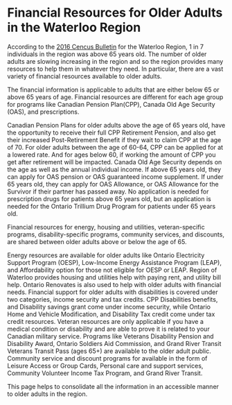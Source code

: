 # Financial Resources for Older Adults in the Waterloo Region

According to the [2016 Cencus Bulletin](https://www.regionofwaterloo.ca/en/resources/Census/Census-Bulletin-1-Population-Age-and-Sex-access.pdf) for the Waterloo Region, 1 in 7 individuals in the region was above 65 years old. The number of older adults are slowing increasing in the region and so the region provides many resources to help them in whatever they need. In particular, there are a vast variety of financial resources available to older adults.

The financial information is applicable to adults that are either below 65 or above 65 years of age. Financial resources are different for each age group for programs like Canadian Pension Plan(CPP), Canada Old Age Security (OAS), and prescriptions. 

Canadian Pension Plans for older adults above the age of 65 years old, have the opportunity to receive their full CPP Retirement Pension, and also get their increased Post-Retirement Benefit if they wait to claim CPP at the age of 70. For older adults between the age of 60-64, CPP can be applied for at a lowered rate. And for ages below 60, if working the amount of CPP you get after retirement will be impacted. Canada Old Age Security depends on the age as well as the annual individual income. If above 65 years old, they can apply for OAS pension or OAS guaranteed income supplement. If under 65 years old, they can apply for OAS Allowance, or OAS Allowance for the Survivor if their partner has passed away. No application is needed for prescription drugs for patients above 65 years old, but an application is needed for the Ontario Trillium Drug Program for patients under 65 years old.

Financial resources for energy, housing and utilities, veteran-specific programs, disability-specific programs, community services, and discounts, are shared between older adults above or below the age of 65.

Energy resources are available for older adults like Ontario Electricity Support Program (OESP), Low-Income Energy Assistance Program (LEAP), and Affordability option for those not eligible for OESP or LEAP. Region of Waterloo provides housing and utilities help with paying rent, and utility bill help. Ontario Renovates is also used to help with older adults with financial needs. Financial support for older adults with disabilities is covered under two categories, income security and tax credits. CPP Disabilities benefits, and Disability savings grant come under income security, while Ontario Home and Vehicle Modification, and Disability Tax credit come under tax credit resources. Veteran resources are only applicable if you have a medical condition or disability and are able to prove it is related to your Canadian military service. Programs like Veterans Disability Pension and Disability Award, Ontario Soldiers Aid Commission, and Grand River Transit Veterans Transit Pass (ages 65+) are available to the older adult public. Community service and discount programs for available in the form of Leisure Access or Group Cards, Personal care and support services, Community Volunteer Income Tax Program, and Grand River Transit.

This page helps to consolidate all the information in an accessible manner to older adults in the region.
